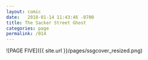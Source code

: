 ```yaml
---
layout: comic
date:   2018-01-14 11:43:46 -0700
title: The Sacker Street Ghost
categories: page
permalink: /014
---
```

![PAGE FIVE]({{ site.url }}/pages/ssgcover_resized.png)
